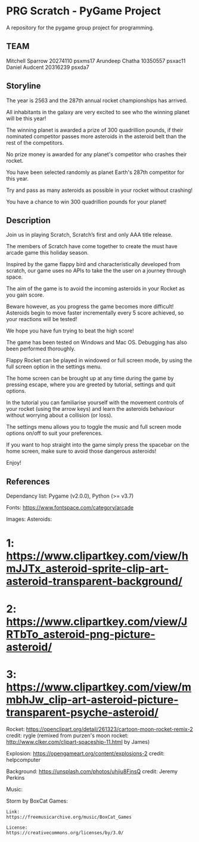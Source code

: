 # PRG Scratch - PyGame Project
A repository for the pygame group project for programming.

## TEAM


Mitchell Sparrow    20274110    psxms17
Arundeep Chatha 	10350557	psxac11
Daniel Audcent		20316239	psxda7 

## Storyline


The year is 2563 and the 287th annual rocket championships has arrived.

All inhabitants in the galaxy are very excited to see who the winning planet will be this year!

The winning planet is awarded a prize of 300 quadrillion pounds, if their nominated competitor passes more asteroids in the asteroid belt than the rest of the competitors.

No prize money is awarded for any planet's competitor who crashes their rocket.

You have been selected randomly as planet Earth's 287th competitor for this year.

Try and pass as many asteroids as possible in your rocket without crashing!

You have a chance to win 300 quadrillion pounds for your planet!

## Description


Join us in playing Scratch, Scratch’s first and only AAA title release.

The members of Scratch have come together to create the must have arcade game this holiday season.

Inspired by the game flappy bird and characteristically developed from scratch, our game uses no APIs to take the the user on a journey through space.

The aim of the game is to avoid the incoming asteroids in your Rocket as you gain score.

Beware however, as you progress the game becomes more difficult! Asteroids begin to move faster incrementally every 5 score achieved, so your reactions will be tested! 

We hope you have fun trying to beat the high score!

The game has been tested on Windows and Mac OS. Debugging has also been performed thoroughly.

Flappy Rocket can be played in windowed or full screen mode, by using the full screen option in the settings menu.

The home screen can be brought up at any time during the game by pressing escape, where you are greeted by tutorial, settings and quit options.

In the tutorial you can familiarise yourself with the movement controls of your rocket (using the arrow keys) and learn the asteroids behaviour without worrying about a collision (or loss). 

The settings menu allows you to toggle the music and full screen mode options on/off to suit your preferences.

If you want to hop straight into the game simply press the spacebar on the home screen, make sure to avoid those dangerous asteroids!

Enjoy! 


## References

Dependancy list: Pygame (v2.0.0), Python (>= v3.7) 

Fonts:
https://www.fontspace.com/category/arcade

Images:
Asteroids:
# 1: https://www.clipartkey.com/view/hmJJTx_asteroid-sprite-clip-art-asteroid-transparent-background/
# 2: https://www.clipartkey.com/view/JRTbTo_asteroid-png-picture-asteroid/
# 3: https://www.clipartkey.com/view/mmbhJw_clip-art-asteroid-picture-transparent-psyche-asteroid/
	
Rocket:
https://openclipart.org/detail/261323/cartoon-moon-rocket-remix-2 credit: rygle (remixed from purzen's moon rocket: http://www.clker.com/clipart-spaceship-11.html by James)

Explosion:
https://opengameart.org/content/explosions-2 credit: helpcomputer

Background:
https://unsplash.com/photos/uhjiu8FjnsQ credit: Jeremy Perkins

Music:

Storm by BoxCat Games: 

    Link:
    https://freemusicarchive.org/music/BoxCat_Games

    License:
    https://creativecommons.org/licenses/by/3.0/